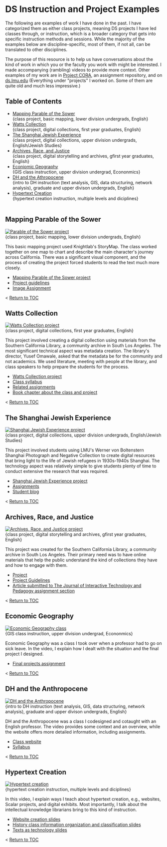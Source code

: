 # DS Instruction and Project Examples
The following are examples of work I have done in the past. I have categorized them as either class projects, meaning DS projects I have led classes through, or instruction, which is a broader category that gets into specific instruction methods and sessions. While the majority of the examples below are discipline-specific, most of them, if not all, can be translated to other disciplines. 

The purpose of this resource is to help us have conversations about the kind of work in which you or the faculty you work with might be interested. I made accompanying (rambling) videos to provide more context. Other examples of my work are in [Project CORA](https://www.projectcora.org/users/melanie-hubbard), an assignment repository, and on [ds.lmu.edu](https://ds.lmu.edu/) (Everything under "projects" I worked on. Some of them are quite old and much less impressive.)

## Table of Contents

- [Mapping Parable of the Sower](#mapping-parable-of-the-sower)<br>
{class project, basic mapping, lower division undergrads, English}<br>
- [Watts Collection](#watts-collection)<br>
{class project, digital collections, first year graduates, English}<br>
- [The Shanghai Jewish Experience](#the-shanghai-jewish-experience)<br>
{class project, digital collections, upper division undergrads, English/Jewish Studies}<br>
- [Archives, Race, and Justice](#archives-race-and-justice)<br>
{class project, digital storytelling and archives, gfirst year graduates, English}<br>
- [Econiomic Geography](#economic-geography)<br>
{GIS class instruction, upper division undergrad, Econonmics}<br>
- [DH and the Athropocene](#dh-and-the-anthropocene)<br>
{intro to DH instruction (text analysis, GIS, data structuring, network analysis), graduate and upper divison undergrads, English}<br>
- [Hypertext Creation](#hypertext-creation)<br>
{hypertext creation instruction, multiple levels and diciplines}<br><br>

## Mapping Parable of the Sower
[![Parable of the Sower project](http://img.youtube.com/vi/e5y8ZPyR-v8/0.jpg)](http://www.youtube.com/watch?v=e5y8ZPyR-v8 "Parable of the Sower project video")<br>
{class project, basic mapping, lower division undergrads, English}

This basic mapping project used Knightlab's StoryMap. The class worked together on one map to chart and describe the main character's journey across California. There was a significant visual component, and the process of creating the project forced students to read the text much more closely. 

- [Mapping Parable of the Sower project](https://uploads.knightlab.com/storymapjs/17d4e3ebc9ba6280b11694156ede825d/parable-of-the-sower-section-01-02/index.html)
- [Project guidelines](http://ds.lmu.edu/wp-content/uploads/2018/07/ParableOfTheSowerAssignment.pdf)
- [Image Assignment](http://ds.lmu.edu/wp-content/uploads/2018/07/VisualImageExercise_LMU_ENGL2297.pdf) 

< [Return to TOC](#table-of-contents)

## Watts Collection
[![Watts Collection project](http://img.youtube.com/vi/eKFaW0puXWI/0.jpg)](http://www.youtube.com/watch?v=eKFaW0puXWI "Watts Collection project video")<br>
{class project, digital collections, first year graduates, English}

This project involved creating a digital collection using materials from the Southern California Library, a community archive in South Los Angeles. The most significant technical aspect was metadata creation. The library's director, Yusef Omawale, asked that the metadata be for the community and not academics. We used literature, meeting with people at the library, and class speakers to help prepare the students for the process.

- [Watts Collection project](http://watts.library.lmu.build/)
- [Class syllabus](http://watts.library.lmu.build/cms/files/original/502caf42bce9d0f2a691fc430898f5ac.pdf)
- [Related assignments](http://watts.library.lmu.build/cms/files/original/f271621385be8d50c5d900ce68d31077.pdf)
- [Book chapter about the class and project](https://digitalcommons.lmu.edu/librarian_pubs/93/)

< [Return to TOC](#table-of-contents)

## The Shanghai Jewish Experience
[![Shanghai Jewish Experience project](http://img.youtube.com/vi/2t2i3oknjUI/0.jpg)](http://www.youtube.com/watch?v=2t2i3oknjUI "Shanghai Jewish Experience assignment video")<br>
{class project, digital collections, upper division undergrads, English/Jewish Studies}

This project involved students using LMU's Werner von Boltenstern Shanghai Photograph and Negative Collection to create digital resources that bring light to the life of Jewish refugees in 1930s-1940s Shanghai. The technology aspect was relatively simple to give students plenty of time to conduct extensive the research that was required. 

- [Shanghai Jewish Experience project](https://ds.lmu.edu/shanghai-project/)
- [Assignments](http://dh.lmu.edu/wp-content/uploads/2015/05/LMU_JewishStudies434_ShanghaiProject.pdf )
- [Student blog](http://literatureoftheholoaust2015.tumblr.com/)

< [Return to TOC](#table-of-contents)

## Archives, Race, and Justice
[![Archives, Race, and Justice project](http://img.youtube.com/vi/9tGOoccpCOI/0.jpg)](http://www.youtube.com/watch?v=9tGOoccpCOI "Archives, Race, and Justice project video")<br>
{class project, digital storytelling and archives, gfirst year graduates, English}

This project was created for the Southern California Library, a community archive in South Los Angeles. Their primary need was to have online materials that help the public understand the kind of collections they have and how to engage with them.

- [Project](https://ds.lmu.edu/archives-race-justice/)
- [Project Guidelines](https://www.projectcora.org/assignment/archives-race-and-justice)
- [Article submitted to The Journal of Interactive Technology and Pedagogy assignment section](https://drive.google.com/file/d/1xHCOy__5uW36XImtgbWu0BosvwNqM84u/view?usp=sharing)

< [Return to TOC](#table-of-contents)

## Economic Geography
[![Economic Geography class](http://img.youtube.com/vi/paRwqOgDd-o/0.jpg)](http://www.youtube.com/watch?v=paRwqOgDd-o "Economic Geography class instrution video")<br>
{GIS class instruction, upper division undergrad, Econonmics}

Economic Geography was a class I took over when a professor had to go on sick leave. In the video, I explain how I dealt with the situation and the final project I designed.

- [Final projects assignment](https://drive.google.com/file/d/1caaYYYQl0cdwezbYwpAyjvRVDB5Y4DiK/view?usp=sharing)

< [Return to TOC](#table-of-contents)

## DH and the Anthropocene

[![DH and the Anthropocene](http://img.youtube.com/vi/y3yrxequoYE/0.jpg)](http://www.youtube.com/watch?v=y3yrxequoYE "DH and the Anthropocene instruction video")<br>
{intro to DH instruction (text analysis, GIS, data structuring, network analysis), graduate and upper divison undergrads, English}

DH and the Anthropocene was a class I codesigned and cotaught with an English professor. The video provides some context and an overview, while the website offers more detailed information, including assignments. 

- [Class website](https://dh-anthropocene.english.lmu.build/)
- [Syllabus](https://dh-anthropocene.english.lmu.build/wp-content/uploads/2019/03/ENGL5998-DH-S19-update10.pdf)

< [Return to TOC](#table-of-contents)


## Hypertext Creation
[![Hypertext creation](http://img.youtube.com/vi/NnDs07u9tvI/0.jpg)](http://www.youtube.com/watch?v=NnDs07u9tvI "Hypertexts creation instruction video")<br>
{hypertext creation instruction, multiple levels and diciplines}

In this video, I explain ways I teach about hypertext creation, e.g., websites, Scalar projects, and digital exhibits. Most importantly, I talk about the intellectual knowledge librarians bring to this kind of instruction.

- [Website creation slides](https://drive.google.com/file/d/1YE7zwMXGVX1PBASBsaFRZmsAIjxuXhTi/view?usp=sharing)
- [History class information organization and classification slides](https://drive.google.com/file/d/1OkzCDa7YxS0h6O908qjHmK5cJYZCV7ct/view?usp=sharing)
- [Texts as technology slides](https://drive.google.com/file/d/1AhjCPPJtbYi3cnpabq_jhBzUbI3n3TYY/view?usp=sharing)

< [Return to TOC](#table-of-contents)
